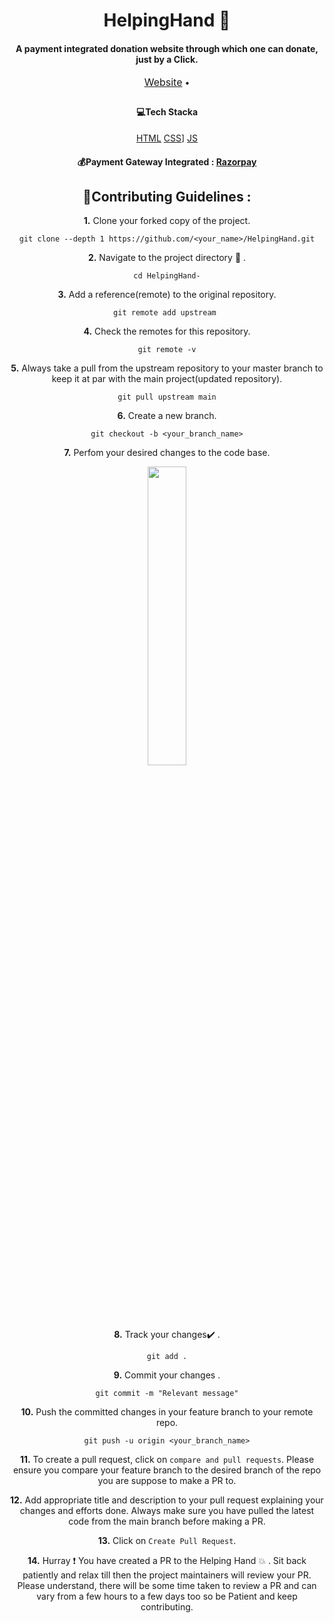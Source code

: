 <h1 align="center">HelpingHand 🤝</h1>
<h4 align="center"> A payment integrated donation website through which one can donate, just by a Click. </h4>

<div style="margin-bottom: 2em;">
  <p align="center">
  <span>
    <a style="font-size: 16px;" href="/">Website</a> &bullet;
    <!-- <a style="font-size: 16px;" href="#">Docs</a>  &bullet; -->
    </span>
  </p>
</div>
<div align="center">


####  💻Tech Stacka


[HTML](https://img.shields.io/badge/html5%20-%23E34F26.svg?&style=for-the-badge&logo=html5&logoColor=white)
[CSS](https://img.shields.io/badge/css3%20-%231572B6.svg?&style=for-the-badge&logo=css3&logoColor=white)]
[JS](https://img.shields.io/badge/javascript%20-%23323330.svg?&style=for-the-badge&logo=javascript&logoColor=%23F7DF1E)
#### 💰Payment Gateway Integrated : [Razorpay](https://razorpay.com/)

## 📌Contributing Guidelines :

**1.** Clone your forked copy of the project.

```
git clone --depth 1 https://github.com/<your_name>/HelpingHand.git
```

**2.** Navigate to the project directory :file_folder: .

```
cd HelpingHand-
```

**3.** Add a reference(remote) to the original repository.

```
git remote add upstream 
```

**4.** Check the remotes for this repository.

```
git remote -v
```

**5.** Always take a pull from the upstream repository to your master branch to keep it at par with the main project(updated repository).

```
git pull upstream main
```

**6.** Create a new branch.

```
git checkout -b <your_branch_name>
```

**7.** Perfom your desired changes to the code base.

<p align="center"><img width=35% src="https://media2.giphy.com/media/L1R1tvI9svkIWwpVYr/giphy.gif?cid=ecf05e47pzi2rpig0vc8pjusra8hiai1b91zgiywvbubu9vu&rid=giphy.gif"></p>

**8.** Track your changes:heavy_check_mark: .

```
git add .
```

**9.** Commit your changes .

```
git commit -m "Relevant message"
```

**10.** Push the committed changes in your feature branch to your remote repo.

```
git push -u origin <your_branch_name>
```

**11.** To create a pull request, click on `compare and pull requests`. Please ensure you compare your feature branch to the desired branch of the repo you are suppose to make a PR to.

**12.** Add appropriate title and description to your pull request explaining your changes and efforts done. Always make sure you have pulled the latest code from the main branch before making a PR.

**13.** Click on `Create Pull Request`.

**14.** Hurray ❗ You have created a PR to the Helping Hand 💥 . Sit back patiently and relax till then the project maintainers will review your PR. Please understand, there will be some time taken to review a PR and can vary from a few hours to a few days too so be Patient and keep contributing.




